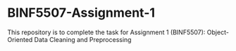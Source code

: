 # BINF5507-Assignment-1
This repository is to complete the task for Assignment 1 (BINF5507): Object-Oriented Data Cleaning and Preprocessing
